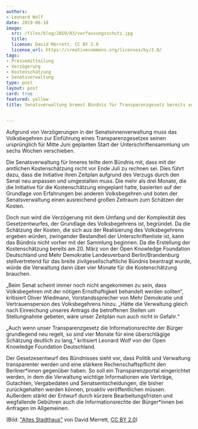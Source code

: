 ```yaml
---
authors: 
- Leonard Wolf
date: 2019-06-18
image:
  src: /files/blog/2019/03/verfassungsschutz.jpg
  title: 
  license: David Merrett, CC BY 2.0
  license_url: https://creativecommons.org/licenses/by/2.0/
tags:
- Pressemitteilung
- Verzögerung
- Kostenschätzung
- Senatsverwaltung
type: post
layout: post
card: true
featured: yellow
title: Senatsverwaltung bremst Bündnis für Transparenzgesetz bereits vor Start aus


---
```


Aufgrund von Verzögerungen in der Senatsinnenverwaltung muss das Volksbegehren zur Einführung eines Transparenzgesetzes seinen ursprünglich für Mitte Juni geplanten Start der Unterschriftensammlung um sechs Wochen verschieben. 

Die Senatsverwaltung für Inneres teilte dem Bündnis mit, dass mit der amtlichen Kostenschätzung nicht vor Ende Juli zu rechnen sei. Dies führt dazu, dass die Initiative ihren Zeitplan aufgrund des Verzugs durch den Senat neu anpassen und umgestalten muss. Die mehr als drei Monate, die die Initiative für die Kostenschätzung eingeplant hatte, basierten auf der Grundlage von Erfahrungen bei anderen Volksbegehren und boten der Senatsverwaltung einen ausreichend großen Zeitraum zum Schätzen der Kosten.

Doch nun wird die Verzögerung mit dem Umfang und der Komplexität des Gesetzentwurfes, der Grundlage des Volksbegehrens ist, begründet. Da die Schätzung der Kosten, die sich aus der Realisierung des Volksbegehrens ergeben würden, zwingender Bestandteil der Unterschriftenliste ist, kann das Bündnis nicht vorher mit der Sammlung beginnen. Da die Erstellung der Kostenschätzung bereits am 20. März von der Open Knowledge Foundation Deutschland und Mehr Demokratie Landesverband Berlin/Brandenburg stellvertretend für das breite zivilgesellschaftliche Bündnis beantragt wurde, würde die Verwaltung dann über vier Monate für die Kostenschätzung brauchen. 

„Beim Senat scheint immer noch nicht angekommen zu sein, dass Volksbegehren mit der nötigen Ernsthaftigkeit behandelt werden sollten“, kritisiert Oliver Wiedmann, Vorstandssprecher von Mehr Demokratie und Vertrauensperson des Volksbegehrens hinzu. „Hätte die Verwaltung gleich nach Einreichung unseres Antrags die betroffenen Stellen um Stellungnahme gebeten, wäre unser Zeitplan nun auch nicht in Gefahr.“

„Auch wenn unser Transparenzgesetz die Informationsrechte der Bürger grundlegend neu regelt, so sind vier Monate für eine überschlägige Schätzung deutlich zu lang,“ kritisiert Leonard Wolf von der Open Knowledge Foundation Deutschland.

Der Gesetzesentwurf des Bündnisses sieht vor, dass Politik und Verwaltung transparenter werden und eine stärkere Rechenschaftspflicht den Berliner\*innen gegenüber haben. So soll ein Transparenzportal eingerichtet werden, in dem die Verwaltung wichtige Informationen wie Verträge, Gutachten, Vergabedaten und Senatsentscheidungen, die bisher zurückgehalten werden können, proaktiv veröffentlichen müssen. Außerdem stärkt der Entwurf durch kürzere Bearbeitungsfristen und wegfallende Gebühren auch die Informationsrechte der Bürger\*innen bei Anfragen im Allgemeinen.

(Bild: <a href="https://www.flickr.com/photos/davehamster/36973653860/">"Altes Stadthaus"</a> von David Merrett, <a href="https://creativecommons.org/licenses/by/2.0/">CC BY 2.0</a>)
